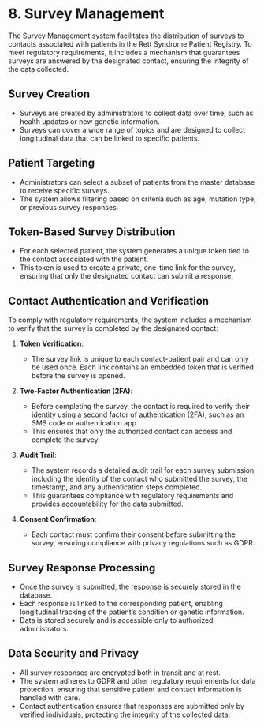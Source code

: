 # 8. Survey Management

The Survey Management system facilitates the distribution of surveys to contacts associated with patients in the Rett Syndrome Patient Registry. To meet regulatory requirements, it includes a mechanism that guarantees surveys are answered by the designated contact, ensuring the integrity of the data collected.

## Survey Creation
- Surveys are created by administrators to collect data over time, such as health updates or new genetic information.
- Surveys can cover a wide range of topics and are designed to collect longitudinal data that can be linked to specific patients.

## Patient Targeting
- Administrators can select a subset of patients from the master database to receive specific surveys.
- The system allows filtering based on criteria such as age, mutation type, or previous survey responses.

## Token-Based Survey Distribution
- For each selected patient, the system generates a unique token tied to the contact associated with the patient.
- This token is used to create a private, one-time link for the survey, ensuring that only the designated contact can submit a response.

## Contact Authentication and Verification
To comply with regulatory requirements, the system includes a mechanism to verify that the survey is completed by the designated contact:
  
1. **Token Verification**: 
   - The survey link is unique to each contact-patient pair and can only be used once. Each link contains an embedded token that is verified before the survey is opened.
  
2. **Two-Factor Authentication (2FA)**:
   - Before completing the survey, the contact is required to verify their identity using a second factor of authentication (2FA), such as an SMS code or authentication app.
   - This ensures that only the authorized contact can access and complete the survey.

3. **Audit Trail**:
   - The system records a detailed audit trail for each survey submission, including the identity of the contact who submitted the survey, the timestamp, and any authentication steps completed.
   - This guarantees compliance with regulatory requirements and provides accountability for the data submitted.

4. **Consent Confirmation**:
   - Each contact must confirm their consent before submitting the survey, ensuring compliance with privacy regulations such as GDPR.
  
## Survey Response Processing
- Once the survey is submitted, the response is securely stored in the database.
- Each response is linked to the corresponding patient, enabling longitudinal tracking of the patient’s condition or genetic information.
- Data is stored securely and is accessible only to authorized administrators.

## Data Security and Privacy
- All survey responses are encrypted both in transit and at rest.
- The system adheres to GDPR and other regulatory requirements for data protection, ensuring that sensitive patient and contact information is handled with care.
- Contact authentication ensures that responses are submitted only by verified individuals, protecting the integrity of the collected data.
